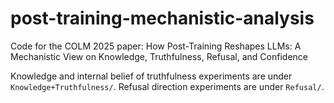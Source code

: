 # post-training-mechanistic-analysis
Code for the COLM 2025 paper: How Post-Training Reshapes LLMs: A Mechanistic View on Knowledge, Truthfulness, Refusal, and Confidence


Knowledge and internal belief of truthfulness experiments are under `Knowledge+Truthfulness/`. Refusal direction experiments are under `Refusal/`.
